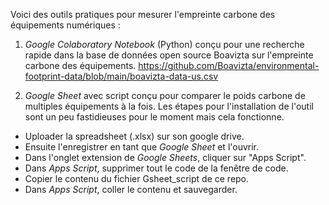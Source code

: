  Voici des outils pratiques pour mesurer l'empreinte carbone des équipements numériques :
 
1. *Google Colaboratory Notebook* (Python) conçu pour une recherche rapide dans la base de données open source Boavizta sur l'empreinte carbone des équipements.
https://github.com/Boavizta/environmental-footprint-data/blob/main/boavizta-data-us.csv

2. *Google Sheet* avec script conçu pour comparer le poids carbone de multiples équipements à la fois. Les étapes pour l'installation de l'outil sont un peu fastidieuses pour le moment mais cela fonctionne.
- Uploader la spreadsheet (.xlsx) sur son google drive. 
- Ensuite l'enregistrer en tant que *Google Sheet* et l'ouvrir. 
- Dans l'onglet extension de *Google Sheets*, cliquer sur "Apps Script".
- Dans *Apps Script*, supprimer tout le code de la fenêtre de code.
- Copier le contenu du fichier Gsheet_script de ce repo.
- Dans *Apps Script*, coller le contenu et sauvegarder.
